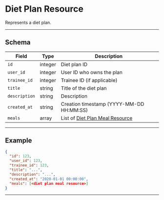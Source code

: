 # Diet Plan Resource

Represents a diet plan.


---

## Schema
| Field         | Type    | Description                                 |
|---------------|---------|---------------------------------------------|
| `id`          | integer | Diet plan ID                                |
| `user_id`     | integer | User ID who owns the plan                   |
| `trainee_id`  | integer | Trainee ID (if applicable)                  |
| `title`       | string  | Title of the diet plan                      |
| `description` | string  | Description                                 |
| `created_at`  | string  | Creation timestamp (YYYY-MM-DD HH:MM:SS)    |
| `meals`       | array   | List of [Diet Plan Meal Resource](meals/diet_plan_meal_resource.md) |

---

## Example
```json
{
  "id": 123,
  "user_id": 123,
  "trainee_id": 123,
  "title": "...",
  "description": "...",
  "created_at": "2020-01-01 00:00:00",
  "meals": [<diet plan meal resource>]
}
```

---
